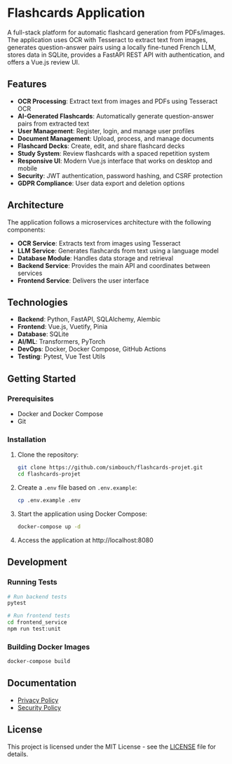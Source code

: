 ﻿# Flashcards Application

A full-stack platform for automatic flashcard generation from PDFs/images. The application uses OCR with Tesseract to extract text from images, generates question-answer pairs using a locally fine-tuned French LLM, stores data in SQLite, provides a FastAPI REST API with authentication, and offers a Vue.js review UI.

## Features

- **OCR Processing**: Extract text from images and PDFs using Tesseract OCR
- **AI-Generated Flashcards**: Automatically generate question-answer pairs from extracted text
- **User Management**: Register, login, and manage user profiles
- **Document Management**: Upload, process, and manage documents
- **Flashcard Decks**: Create, edit, and share flashcard decks
- **Study System**: Review flashcards with a spaced repetition system
- **Responsive UI**: Modern Vue.js interface that works on desktop and mobile
- **Security**: JWT authentication, password hashing, and CSRF protection
- **GDPR Compliance**: User data export and deletion options

## Architecture

The application follows a microservices architecture with the following components:

- **OCR Service**: Extracts text from images using Tesseract
- **LLM Service**: Generates flashcards from text using a language model
- **Database Module**: Handles data storage and retrieval
- **Backend Service**: Provides the main API and coordinates between services
- **Frontend Service**: Delivers the user interface

## Technologies

- **Backend**: Python, FastAPI, SQLAlchemy, Alembic
- **Frontend**: Vue.js, Vuetify, Pinia
- **Database**: SQLite
- **AI/ML**: Transformers, PyTorch
- **DevOps**: Docker, Docker Compose, GitHub Actions
- **Testing**: Pytest, Vue Test Utils

## Getting Started

### Prerequisites

- Docker and Docker Compose
- Git

### Installation

1. Clone the repository:
   ```bash
   git clone https://github.com/simbouch/flashcards-projet.git
   cd flashcards-projet
   ```

2. Create a `.env` file based on `.env.example`:
   ```bash
   cp .env.example .env
   ```

3. Start the application using Docker Compose:
   ```bash
   docker-compose up -d
   ```

4. Access the application at http://localhost:8080

## Development

### Running Tests

```bash
# Run backend tests
pytest

# Run frontend tests
cd frontend_service
npm run test:unit
```

### Building Docker Images

```bash
docker-compose build
```

## Documentation

- [Privacy Policy](PRIVACY.md)
- [Security Policy](SECURITY.md)

## License

This project is licensed under the MIT License - see the [LICENSE](LICENSE) file for details.
